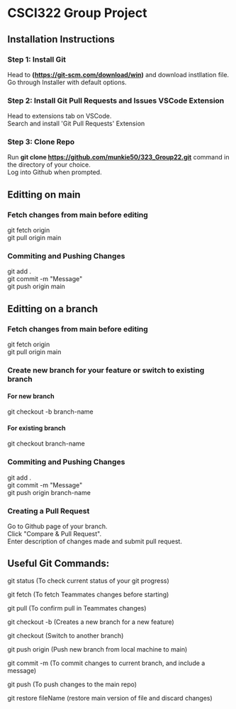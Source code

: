 # CSCI322 Group Project

## Installation Instructions

### Step 1: Install Git  
Head to **(https://git-scm.com/download/win)** and download instllation file.  
Go through Installer with default options.    

### Step 2: Install Git Pull Requests and Issues VSCode Extension  
Head to extensions tab on VSCode.  
Search and install 'Git Pull Requests' Extension  

### Step 3: Clone Repo  
Run **git clone https://github.com/munkie50/323_Group22.git** command in the directory of your choice.  
Log into Github when prompted.  

## Editting on main

### Fetch changes from main before editing  
git fetch origin  
git pull origin main  

### Commiting and Pushing Changes  
git add .  
git commit -m "Message"  
git push origin main  

## Editting on a branch

### Fetch changes from main before editing  
git fetch origin  
git pull origin main  

### Create new branch for your feature or switch to existing branch  
#### For new branch  
git checkout -b branch-name  
#### For existing branch
git checkout branch-name  

### Commiting and Pushing Changes  
git add .  
git commit -m "Message"  
git push origin branch-name  

### Creating a Pull Request  
Go to Github page of your branch.  
Click "Compare & Pull Request".  
Enter description of changes made and submit pull request.  

## Useful Git Commands:
git status (To check current status of your git progress)  
  
git fetch (To fetch Teammates changes before starting) 
  
git pull (To confirm pull in Teammates changes)  
  
git checkout -b <new-branch-name> (Creates a new branch for a new feature)  
  
git checkout <branch-name> (Switch to another branch)  
  
git push origin <new-branch-name> (Push new branch from local machine to main)  
  
git commit -m (To commit changes to current branch, and include a message)  

git push (To push changes to the main repo)

git restore fileName (restore main version of file and discard changes)
